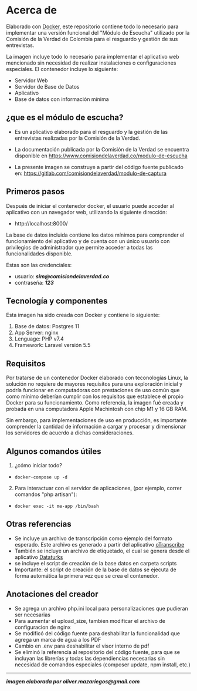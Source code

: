 # Acerca de
Elaborado con [Docker](https://docs.docker.com/), este repositorio contiene todo lo necesario para implementar una versión funcional del "Módulo de Escucha" utilizado por la Comisión de la Verdad de Colombia para el resguardo y gestión de sus entrevistas.

La imagen incluye todo lo necesario para implementar el aplicativo web mencionado sin necesidad de realizar instalaciones o configuraciones especiales.  El contenedor incluye lo siguiente:

- Servidor Web
- Servidor de Base de Datos
- Aplicativo
- Base de datos con información mínima

## ¿que es el módulo de escucha?
- Es un aplicativo elaborado para el resguardo y la gestión de las entrevistas realizadas por la Comisión de la Verdad.

- La documentación publicada por la Comisión de la Verdad se encuentra disponible en https://www.comisiondelaverdad.co/modulo-de-escucha

- La presente imagen se construye a partir del código fuente publicado en: https://gitlab.com/comisiondelaverdad/modulo-de-captura 

## Primeros pasos
Después de iniciar el contenedor docker, el usuario puede acceder al aplicativo con un navegador web, utilizando la siguiente dirección:

- http://localhost:8000/ 

La base de datos incluida contiene los datos mínimos para comprender el funcionamiento del aplicativo y de cuenta con un único usuario con privilegios de administrador que permite acceder a todas las funcionalidades disponible.  

Estas son las credenciales:
- usuario: ___sim@comisiondelaverdad.co___
- contraseña: ___123___

## Tecnología y componentes
Esta imagen ha sido creada con Docker y contiene lo siguiente:
1. Base de datos: Postgres 11
2. App Server: nginx
3. Lenguage: PHP v7.4
4. Framework:  Laravel versión 5.5

## Requisitos
Por tratarse de un contenedor Docker elaborado con teconologías Linux, la solución no requiere de mayores requisitos para una exploración inicial y podría funcionar en computadoras con prestaciones de uso común que como mínimo deberían cumplir con los requisitos que establece el propio Docker para su funcionamiento. Como referencia, la imagen fué creada y probada en una computadora Apple Machintosh con chip M1 y 16 GB RAM.

Sin embargo, para implementaciones de uso en producción, es importante comprender la cantidad de información a cargar y procesar y dimensionar los servidores de acuerdo a dichas consideraciones. 


## Algunos comandos útiles
1. ¿cómo iniciar todo?
- `docker-compose up -d` 
2. Para interactuar con el servidor de aplicaciones, (por ejemplo, correr comandos "php artisan"): 
- `docker exec -it me-app /bin/bash`  


## Otras referencias
- Se incluye un archivo de transcripción como ejemplo del formato esperado.  Este archivo es generado a partir del aplicativo [oTranscribe](https://otranscribe.com/)
- También se incluye un archivo de etiquetado, el cual se genera desde el aplicativo [Dataturks](https://docs.dataturks.com/) 
- se incluye el script de creación de la base datos en carpeta scripts
- Importante: el script de creación de la base de datos se ejecuta de forma automática la primera vez que se crea el contenedor.

## Anotaciones del creador
- Se agrega un archivo php.ini local para personalizaciones que pudieran ser necesarias
- Para aumentar el upload_size, tambien modificar el archivo de configuracion de nginx
- Se modificó del código fuente para deshabilitar la funcionalidad que agrega un marca de agua a los PDF
- Cambio en .env para deshabilitar el visor interno de pdf
- Se eliminó la referencia al repositorio del código fuente, para que se incluyan las librerías y todas las dependiencias necesarias sin necesidad de comandos especiales (composer update, npm install, etc.)



***

___imagen elaborada por oliver.mazariegos@gmail.com___

